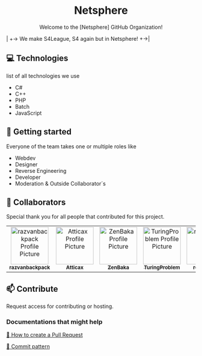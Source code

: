
<h1 align="center" style="font-weight: bold;">Netsphere</h1>


<p align="center">Welcome to the [Netsphere] GitHub Organization!





|     +-> We make S4League, S4 again but in Netsphere!    +->|

</p>



<h2 id="technologies">💻 Technologies</h2>

list of all technologies we use
- C#
- C++
- PHP
- Batch
- JavaScript

<h2 id="started">🚀 Getting started</h2>

Everyone of the team takes one or multiple roles like 
- Webdev
- Designer
- Reverse Engineering
- Developer
- Moderation & Outside Collaborator´s

<h2 id="colab">🤝 Collaborators</h2>

<p>Special thank you for all people that contributed for this project.</p>
<table>
<tr>

<td align="center">
<a href="https://github.com/razvanbackpack">
<img src="https://avatars.githubusercontent.com/u/21162617?v=4" width="100px;" alt="razvanbackpack Profile Picture"/><br>
<sub>
<b>razvanbackpack</b>
</sub>
</a>
</td>

<td align="center">
<a href="https://github.com/Atticax">
<img src="https://avatars.githubusercontent.com/u/44445929?v=4" width="100px;" alt="Atticax Profile Picture"/><br>
<sub>
<b>Atticax</b>
</sub>
</a>
</td>

<td align="center">
<a href="https://github.com/ZenBaka">
<img src="https://avatars.githubusercontent.com/u/85319327?v=4" width="100px;" alt="ZenBaka Profile Picture"/><br>
<sub>
<b>ZenBaka</b>
</sub>
</a>
</td>

<td align="center">
<a href="https://github.com/TuringProblem">
<img src="https://avatars.githubusercontent.com/u/122590935?v=4" width="100px;" alt="TuringProblem Profile Picture"/><br>
<sub>
<b>TuringProblem</b>
</sub>
</a>
</td>

<td align="center">
<a href="https://github.com/retro5475">
<img src="https://avatars.githubusercontent.com/u/149542610?v=4" width="100px;" alt="retro5475 Profile Picture"/><br>
<sub>
<b>retro5475</b>
</sub>
</a>
</td>

</tr>
</table>

<h2 id="contribute">📫 Contribute</h2>

Request access for contributing or hosting.


<h3>Documentations that might help</h3>

[📝 How to create a Pull Request](https://www.atlassian.com/br/git/tutorials/making-a-pull-request)

[💾 Commit pattern](https://gist.github.com/joshbuchea/6f47e86d2510bce28f8e7f42ae84c716)
